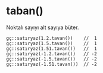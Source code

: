 # taban\(\)

Noktalı sayıyı alt sayıya büter.

```text
gç::satıryaz(1.2.tavan())    //  1
gç::satıryaz(1.5.tavan())    //  1
gç::satıryaz(1.51.tavan())   //  1
gç::satıryaz(-1.2.tavan())   // -2
gç::satıryaz(-1.5.tavan())   // -2
gç::satıryaz(-1.51.tavan())  // -2
```

